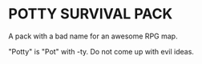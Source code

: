 # POTTY SURVIVAL PACK
A pack with a bad name for an awesome RPG map.

"Potty" is "Pot" with -ty. Do not come up with evil ideas.
